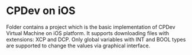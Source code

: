 # CPDev on iOS

Folder contains a project which is the basic implementation of CPDev Virtual Machine on iOS platform. 
It supports downloading files with extensions: XCP and DCP.
Only global variables with INT and BOOL types are supported to change the values via graphical interface.